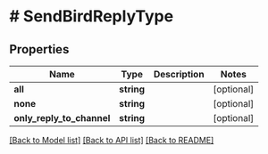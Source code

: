 # # SendBirdReplyType

## Properties

Name | Type | Description | Notes
------------ | ------------- | ------------- | -------------
**all** | **string** |  | [optional]
**none** | **string** |  | [optional]
**only_reply_to_channel** | **string** |  | [optional]

[[Back to Model list]](../../README.md#models) [[Back to API list]](../../README.md#endpoints) [[Back to README]](../../README.md)
